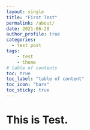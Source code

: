 ```yaml
---
layout: single
title: "First Test"
permalink: /about/
date: 2021-06-28
author_profile: true
categories: 
  - test post
tags: 
    - test
    - theme
# table of contents
toc: true
toc_label: "table of content"
toc_icon: "bars"
toc_sticky: true
---
```





# This is Test.
